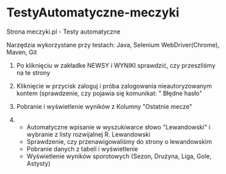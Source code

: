 # TestyAutomatyczne-meczyki

Strona meczyki.pl - Testy automatyczne 


Narzędzia wykorzystane przy testach: Java, Selenium WebDriver(Chrome), Maven, Git 


1. Po kliknięciu w zakładke NEWSY i WYNIKI sprawdzić, czy przeszliśmy na te strony 


2. Kliknięcie w przycisk zaloguj i próba zalogowania nieautoryzowanym kontem (sprawdzenie, czy pojawia się komunikat: " Błędne hasło" 


3. Pobranie i wyświetlenie wyników z Kolumny "Ostatnie mecze" 


4. - Automatyczne wpisanie w wyszukiwarce słowo "Lewandowski" i wybranie z listy rozwijalnej R. Lewandowski    
   - Sprawdzenie, czy przenawigowaliśmy do strony o lewandowskim    
   - Pobranie danych z tabeli i wyświetlenie    
   - Wyświetlenie wyników sporotowych (Sezon, Drużyna, Liga, Gole, Astysty)
